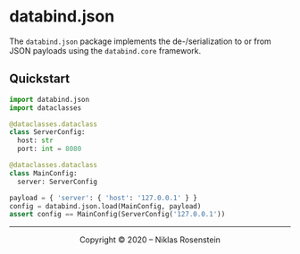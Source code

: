 # databind.json

The `databind.json` package implements the de-/serialization to or from JSON payloads using
the `databind.core` framework.

## Quickstart

```py
import databind.json
import dataclasses

@dataclasses.dataclass
class ServerConfig:
  host: str
  port: int = 8080

@dataclasses.dataclass
class MainConfig:
  server: ServerConfig

payload = { 'server': { 'host': '127.0.0.1' } }
config = databind.json.load(MainConfig, payload)
assert config == MainConfig(ServerConfig('127.0.0.1'))
```

---

<p align="center">Copyright &copy; 2020 &ndash; Niklas Rosenstein</p>
